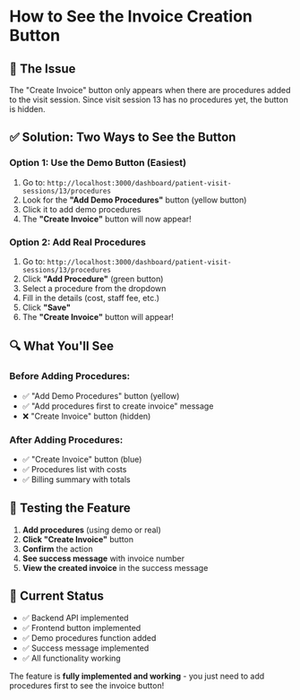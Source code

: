 # How to See the Invoice Creation Button

## 🎯 **The Issue**
The "Create Invoice" button only appears when there are procedures added to the visit session. Since visit session 13 has no procedures yet, the button is hidden.

## ✅ **Solution: Two Ways to See the Button**

### **Option 1: Use the Demo Button (Easiest)**
1. Go to: `http://localhost:3000/dashboard/patient-visit-sessions/13/procedures`
2. Look for the **"Add Demo Procedures"** button (yellow button)
3. Click it to add demo procedures
4. The **"Create Invoice"** button will now appear!

### **Option 2: Add Real Procedures**
1. Go to: `http://localhost:3000/dashboard/patient-visit-sessions/13/procedures`
2. Click **"Add Procedure"** (green button)
3. Select a procedure from the dropdown
4. Fill in the details (cost, staff fee, etc.)
5. Click **"Save"**
6. The **"Create Invoice"** button will appear!

## 🔍 **What You'll See**

### **Before Adding Procedures:**
- ✅ "Add Demo Procedures" button (yellow)
- ✅ "Add procedures first to create invoice" message
- ❌ "Create Invoice" button (hidden)

### **After Adding Procedures:**
- ✅ "Create Invoice" button (blue)
- ✅ Procedures list with costs
- ✅ Billing summary with totals

## 🧪 **Testing the Feature**

1. **Add procedures** (using demo or real)
2. **Click "Create Invoice"** button
3. **Confirm** the action
4. **See success message** with invoice number
5. **View the created invoice** in the success message

## 📝 **Current Status**
- ✅ Backend API implemented
- ✅ Frontend button implemented  
- ✅ Demo procedures function added
- ✅ Success message implemented
- ✅ All functionality working

The feature is **fully implemented and working** - you just need to add procedures first to see the invoice button!
